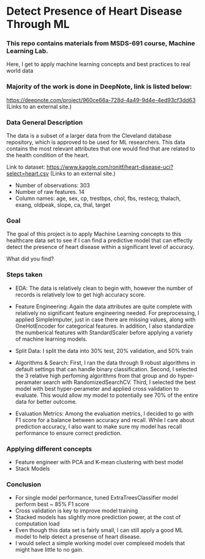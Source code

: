 # Detect Presence of Heart Disease Through ML
### This repo contains materials from MSDS-691 course, Machine Learning Lab.
Here, I get to apply machine learning concepts and best practices to real world data


### Majority of the work is done in DeepNote, link is listed below:
https://deepnote.com/project/960ce66a-728d-4a49-9d4e-4ed93cf3dd63 (Links to an external site.) 


### Data General Description
The data is a subset of a larger data from the Cleveland database repository, which is approved to be used for ML researchers. This data contains the most relevant attributes that one would find that are related to the health condition of the heart. 

Link to dataset: https://www.kaggle.com/ronitf/heart-disease-uci?select=heart.csv (Links to an external site.) 
- Number of observations: 303
- Number of raw features. 14
- Column names:
age, sex, cp, trestbps, chol, fbs, restecg, thalach,	exang,	oldpeak, slope,	ca, thal,	target
	

### Goal
The goal of this project is to apply Machine Learning concepts to this healthcare data set to see if I can find a predictive model that can effectly detect the presence of heart disease within a significant level of accuracy.

What did you find?
### Steps taken
- EDA: The data is relatively clean to begin with, however the number of records is relatively low to get high accuracy score.

- Feature Engineering: Again the data attributes are quite complete with relatively no significant feature engineering needed. For preprocessing, I applied SimpleImputer, just in case there are missing values, along with OneHotEncoder for categorical features. In addition, I also standardize the numberical features with StandardScaler before applying a variety of machine learning models.

- Split Data: I split the data into 30% test, 20% validation, and 50% train

- Algorithms & Search: First, I ran the data through 9 robust algorithms in default settings that can handle binary classification. Second, I selected the 3 relative high perfoming algorithms from that group and do hyper-peramater search with RandomizedSearchCV. Third, I selected the best model with best hyper-perameter and applied cross validation to evaluate. This would allow my model to potentially see 70% of the entire data for better outcome.

- Evaluation Metrics: Among the evaluation metrics, I decided to go with F1 score for a balance between accuracy and recall. While I care about prediction accuracy, I also want to make sure my model has recall performance to ensure correct prediction.

### Applying different concepts
- Feature engineer with PCA and K-mean clustering with best model
- Stack Models


### Conclusion
- For single model performance, tuned ExtraTreesClassifier model perform best ~ 85% F1 score
- Cross validation is key to improve model training
- Stacked models has slightly more prediction power, at the cost of computation load
- Even though this data set is fairly small, I can still apply a good ML model to help detect a presense of heart disease.
- I would select a simple working model over complexed models that might have little to no gain.
